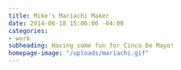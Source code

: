 ```yaml
---
title: Mike's Mariachi Maker
date: 2014-06-18 15:06:00 -04:00
categories:
- work
subheading: Having some fun for Cinco De Mayo!
homepage-image: "/uploads/mariachi.gif"
---
```


